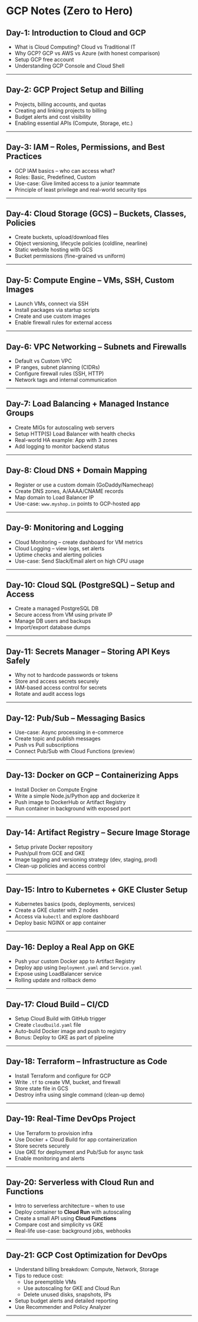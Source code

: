 # GCP Notes (Zero to Hero)

## Day-1: Introduction to Cloud and GCP

- What is Cloud Computing? Cloud vs Traditional IT
- Why GCP? GCP vs AWS vs Azure (with honest comparison)
- Setup GCP free account 
- Understanding GCP Console and Cloud Shell

---

## Day-2: GCP Project Setup and Billing

- Projects, billing accounts, and quotas
- Creating and linking projects to billing
- Budget alerts and cost visibility
- Enabling essential APIs (Compute, Storage, etc.)

---

## Day-3: IAM – Roles, Permissions, and Best Practices

- GCP IAM basics – who can access what?
- Roles: Basic, Predefined, Custom
- Use-case: Give limited access to a junior teammate
- Principle of least privilege and real-world security tips

---

## Day-4: Cloud Storage (GCS) – Buckets, Classes, Policies

- Create buckets, upload/download files
- Object versioning, lifecycle policies (coldline, nearline)
- Static website hosting with GCS
- Bucket permissions (fine-grained vs uniform)

---

## Day-5: Compute Engine – VMs, SSH, Custom Images

- Launch VMs, connect via SSH
- Install packages via startup scripts
- Create and use custom images
- Enable firewall rules for external access

---

## Day-6: VPC Networking – Subnets and Firewalls

- Default vs Custom VPC
- IP ranges, subnet planning (CIDRs)
- Configure firewall rules (SSH, HTTP)
- Network tags and internal communication

---

## Day-7: Load Balancing + Managed Instance Groups

- Create MIGs for autoscaling web servers
- Setup HTTP(S) Load Balancer with health checks
- Real-world HA example: App with 3 zones
- Add logging to monitor backend status

---

## Day-8: Cloud DNS + Domain Mapping

- Register or use a custom domain (GoDaddy/Namecheap)
- Create DNS zones, A/AAAA/CNAME records
- Map domain to Load Balancer IP
- Use-case: `www.myshop.in` points to GCP-hosted app

---

## Day-9: Monitoring and Logging

- Cloud Monitoring – create dashboard for VM metrics
- Cloud Logging – view logs, set alerts
- Uptime checks and alerting policies
- Use-case: Send Slack/Email alert on high CPU usage

---

## Day-10: Cloud SQL (PostgreSQL) – Setup and Access

- Create a managed PostgreSQL DB
- Secure access from VM using private IP
- Manage DB users and backups
- Import/export database dumps

---

## Day-11: Secrets Manager – Storing API Keys Safely

- Why not to hardcode passwords or tokens
- Store and access secrets securely
- IAM-based access control for secrets
- Rotate and audit access logs

---

## Day-12: Pub/Sub – Messaging Basics

- Use-case: Async processing in e-commerce
- Create topic and publish messages
- Push vs Pull subscriptions
- Connect Pub/Sub with Cloud Functions (preview)

---

## Day-13: Docker on GCP – Containerizing Apps

- Install Docker on Compute Engine
- Write a simple Node.js/Python app and dockerize it
- Push image to DockerHub or Artifact Registry
- Run container in background with exposed port

---

## Day-14: Artifact Registry – Secure Image Storage

- Setup private Docker repository
- Push/pull from GCE and GKE
- Image tagging and versioning strategy (dev, staging, prod)
- Clean-up policies and access control

---

## Day-15: Intro to Kubernetes + GKE Cluster Setup

- Kubernetes basics (pods, deployments, services)
- Create a GKE cluster with 2 nodes
- Access via `kubectl` and explore dashboard
- Deploy basic NGINX or app container

---

## Day-16: Deploy a Real App on GKE

- Push your custom Docker app to Artifact Registry
- Deploy app using `Deployment.yaml` and `Service.yaml`
- Expose using LoadBalancer service
- Rolling update and rollback demo

---

## Day-17: Cloud Build – CI/CD 

- Setup Cloud Build with GitHub trigger
- Create `cloudbuild.yaml` file
- Auto-build Docker image and push to registry
- Bonus: Deploy to GKE as part of pipeline

---

## Day-18: Terraform – Infrastructure as Code

- Install Terraform and configure for GCP
- Write `.tf` to create VM, bucket, and firewall
- Store state file in GCS
- Destroy infra using single command (clean-up demo)

---

## Day-19: Real-Time DevOps Project

- Use Terraform to provision infra
- Use Docker + Cloud Build for app containerization
- Store secrets securely
- Use GKE for deployment and Pub/Sub for async task
- Enable monitoring and alerts

---

## Day-20: Serverless with Cloud Run and Functions

- Intro to serverless architecture – when to use
- Deploy container to **Cloud Run** with autoscaling
- Create a small API using **Cloud Functions**
- Compare cost and simplicity vs GKE
- Real-life use-case: background jobs, webhooks

---

## Day-21: GCP Cost Optimization for DevOps

- Understand billing breakdown: Compute, Network, Storage
- Tips to reduce cost:
  - Use preemptible VMs
  - Use autoscaling for GKE and Cloud Run
  - Delete unused disks, snapshots, IPs
- Setup budget alerts and detailed reporting
- Use Recommender and Policy Analyzer

---


